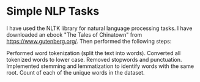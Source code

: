 # Simple NLP Tasks
I have used the NLTK library for natural language processing tasks. I have downloaded an ebook "The Tales of Chinatown" from https://www.gutenberg.org/.
Then performed the following steps:

Performed word tokenization (split the text into words).
Converted all tokenized words to lower case.
Removed stopwords and punctuation.
Implemented stemming and lemmatization to identify words with the same root.
Count of each of the unique words in the dataset.
